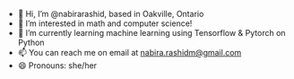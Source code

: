 - 👋 Hi, I’m @nabirarashid, based in Oakville, Ontario
- 👀 I’m interested in math and computer science!
- 🌱 I’m currently learning machine learning using Tensorflow & Pytorch on Python
- 📫 You can reach me on email at nabira.rashidm@gmail.com
- 😄 Pronouns: she/her

<!---
nabirarashid/nabirarashid is a ✨ special ✨ repository because its `README.md` (this file) appears on your GitHub profile.
You can click the Preview link to take a look at your changes.
--->
